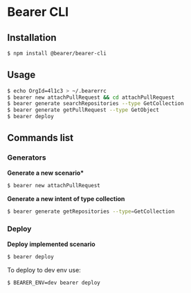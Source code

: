 # Bearer CLI

## Installation

```bash
$ npm install @bearer/bearer-cli
```

## Usage

```bash
$ echo OrgId=4l1c3 > ~/.bearerrc
$ bearer new attachPullRequest && cd attachPullRequest
$ bearer generate searchRepositories --type GetCollection
$ bearer generate getPullRequest --type GetObject
$ bearer deploy
```

## Commands list

### Generators

**Generate a new scenario\***

```bash
$ bearer new attachPullRequest
```

**Generate a new intent of type collection**

```bash
$ bearer generate getRepositories --type=GetCollection
```

### Deploy

**Deploy implemented scenario**

```bash
$ bearer deploy
```

To deploy to dev env use:

```bash
$ BEARER_ENV=dev bearer deploy
```
